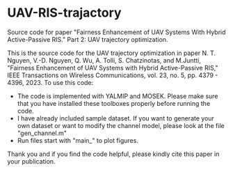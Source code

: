 # UAV-RIS-trajactory
Source code for paper "Fairness Enhancement of UAV Systems With Hybrid Active-Passive RIS." Part 2: UAV trajectory optimization.

This is the source code for the UAV trajectory optimization in paper N. T. Nguyen, V.-D. Nguyen, Q. Wu, A. Tolli, S. Chatzinotas, and M.Juntti, "Fairness Enhancement of UAV Systems with Hybrid Active-Passive RIS," IEEE Transactions on Wireless Communications, vol. 23, no. 5, pp. 4379 - 4396, 2023. 
To use this code:
- The code is implemented with YALMIP and MOSEK. Please make sure that you have installed these toolboxes properly before running the code.
- I have already included sample dataset. If you want to generate your own dataset or want to modify the channel model, please look at the file "gen_channel.m"
- Run files start with "main_" to plot figures.

Thank you and if you find the code helpful, please kindly cite this paper in your publication.
